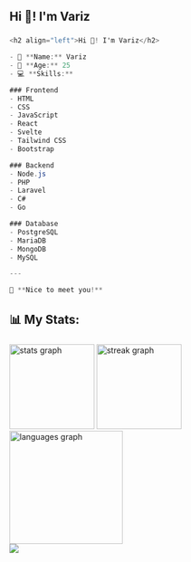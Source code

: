 <h2 align="left">Hi 👋! I'm Variz</h2>

###
```cs
<h2 align="left">Hi 👋! I'm Variz</h2>

- 👤 **Name:** Variz  
- 🎂 **Age:** 25  
- 💻 **Skills:**

### Frontend
- HTML
- CSS
- JavaScript
- React
- Svelte
- Tailwind CSS
- Bootstrap

### Backend
- Node.js
- PHP
- Laravel
- C#
- Go

### Database
- PostgreSQL
- MariaDB
- MongoDB
- MySQL

---

🌟 **Nice to meet you!**
```
###

<h2 align="left">📊 My Stats:</h2>

###

<div align="left">
  <img src="https://github-readme-stats.vercel.app/api?username=owariz&hide_title=true&hide_rank=false&show_icons=true&include_all_commits=true&count_private=true&disable_animations=false&theme=ayu-mirage&locale=en&hide_border=true&order=1" height="150" alt="stats graph"  />
  <img src="https://streak-stats.demolab.com?user=owariz&locale=en&mode=weekly&theme=ayu-mirage&hide_border=true&border_radius=5&order=3" height="150" alt="streak graph"  />
  <img src="https://github-readme-stats.vercel.app/api/top-langs?username=owariz&locale=en&hide_title=true&layout=compact&card_width=320&langs_count=12&theme=ayu-mirage&hide_border=true&order=2" height="200" alt="languages graph"  />
  <br />
  <img src="https://fabianocouto-activity-graph.vercel.app/graph/?username=owariz&theme=tokyo-night&radius=6&area=true)" />
</div>
